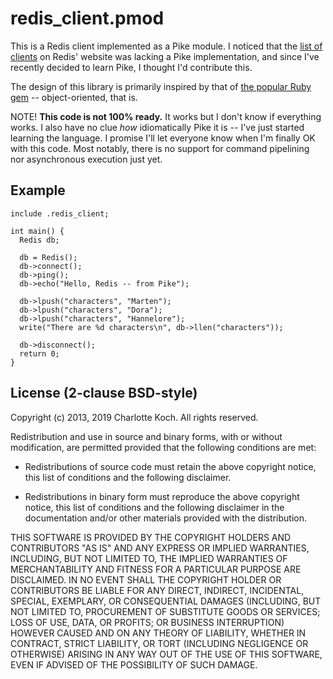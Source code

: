 # redis_client.pmod

This is a Redis client implemented as a Pike module. I noticed that the
[list of clients][1] on Redis' website was lacking a Pike implementation,
and since I've recently decided to learn Pike, I thought I'd contribute
this.

The design of this library is primarily inspired by that of [the popular
Ruby gem][2] -- object-oriented, that is.

NOTE! **This code is not 100% ready.** It works but I don't know if
everything works. I also have no clue _how_ idiomatically Pike it is -- I've
just started learning the language. I promise I'll let everyone know when
I'm finally OK with this code. Most notably, there is no support for command
pipelining nor asynchronous execution just yet.


## Example

    include .redis_client;

    int main() {
      Redis db;
      
      db = Redis();
      db->connect();
      db->ping();
      db->echo("Hello, Redis -- from Pike");

      db->lpush("characters", "Marten");
      db->lpush("characters", "Dora");
      db->lpush("characters", "Hannelore");
      write("There are %d characters\n", db->llen("characters"));

      db->disconnect();
      return 0;
    }


## License (2-clause BSD-style)

Copyright (c) 2013, 2019 Charlotte Koch.
All rights reserved.

Redistribution and use in source and binary forms, with or without
modification, are permitted provided that the following conditions are met:

  - Redistributions of source code must retain the above copyright notice,
    this list of conditions and the following disclaimer.

  - Redistributions in binary form must reproduce the above copyright
    notice, this list of conditions and the following disclaimer in the
    documentation and/or other materials provided with the distribution.

THIS SOFTWARE IS PROVIDED BY THE COPYRIGHT HOLDERS AND CONTRIBUTORS "AS IS"
AND ANY EXPRESS OR IMPLIED WARRANTIES, INCLUDING, BUT NOT LIMITED TO, THE
IMPLIED WARRANTIES OF MERCHANTABILITY AND FITNESS FOR A PARTICULAR PURPOSE
ARE DISCLAIMED. IN NO EVENT SHALL THE COPYRIGHT HOLDER OR CONTRIBUTORS BE
LIABLE FOR ANY DIRECT, INDIRECT, INCIDENTAL, SPECIAL, EXEMPLARY, OR
CONSEQUENTIAL DAMAGES (INCLUDING, BUT NOT LIMITED TO, PROCUREMENT OF
SUBSTITUTE GOODS OR SERVICES; LOSS OF USE, DATA, OR PROFITS; OR BUSINESS
INTERRUPTION) HOWEVER CAUSED AND ON ANY THEORY OF LIABILITY, WHETHER IN
CONTRACT, STRICT LIABILITY, OR TORT (INCLUDING NEGLIGENCE OR OTHERWISE)
ARISING IN ANY WAY OUT OF THE USE OF THIS SOFTWARE, EVEN IF ADVISED OF THE
POSSIBILITY OF SUCH DAMAGE.


[1]: http://pslib.sourceforge.net
[1]: http://redis.io/clients
[2]: http://redis-rb.keyvalue.org
